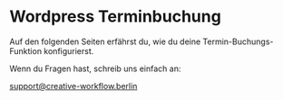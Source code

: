 # Wordpress Terminbuchung

Auf den folgenden Seiten erfährst du, wie du deine Termin-Buchungs-Funktion konfigurierst.

Wenn du Fragen hast, schreib uns einfach an:

[support@creative-workflow.berlin](mailto:support@creative-workflow.berlin)
